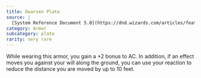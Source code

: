 ```yaml
---
title: Dwarven Plate
source: |
  [System Reference Document 5.0](https://dnd.wizards.com/articles/features/systems-reference-document-srd)
category: Armor
subcategory: plate
rarity: very rare
---
```


While wearing this armor, you gain a +2 bonus to AC. In addition, if an effect moves you against your will along the ground, you can use your reaction to reduce the distance you are moved by up to 10 feet.
